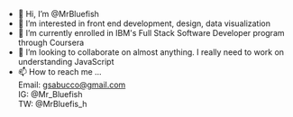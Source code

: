 - 👋 Hi, I’m @MrBluefish
- 👀 I’m interested in front end development, design, data visualization 
- 🌱 I’m currently enrolled in IBM's Full Stack Software Developer program through Coursera
- 💞️ I’m looking to collaborate on almost anything. I really need to work on understanding JavaScript 
- 📫 How to reach me ...
       <br> Email: gsabucco@gmail.com <br>
       IG: @Mr_Bluefish
       <br> TW: @MrBluefis_h
       

<!---
MrBluefish/MrBluefish is a ✨ special ✨ repository because its `README.md` (this file) appears on your GitHub profile.
You can click the Preview link to take a look at your changes.
--->
